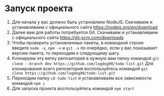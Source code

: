 # Запуск проекта
1. Для начала у вас должно быть установлено NodeJS. Скачиваем и устанавливаем с официального сайта https://nodejs.org/en/download
2. Далее вам для работы потребуется Git. Скачиваем и устанавливаем с официального сайта https://git-scm.com/downloads
3. Чтобы проверить установленные пакеты, в командной строке введите `node -v`, `npm -v` и `git -v` по очерёдно, если у вас показывает версию пакета, то переходим к следующему шагу.
4. Клонируем эту ветку репозитория в нужную вам папку командой `git clone --branch dev https://github.com/logdog90/todo-list.git` 
Для клонирования всего репозитория воспользуйтесь командой `git clone https://github.com/logdog90/todo-list.git`
5. Переходим папку `cd todo-list` и устанавливаем все зависимости командой `npm i`
6. Для запуска проекта воспользуйтесь командой `npm start`